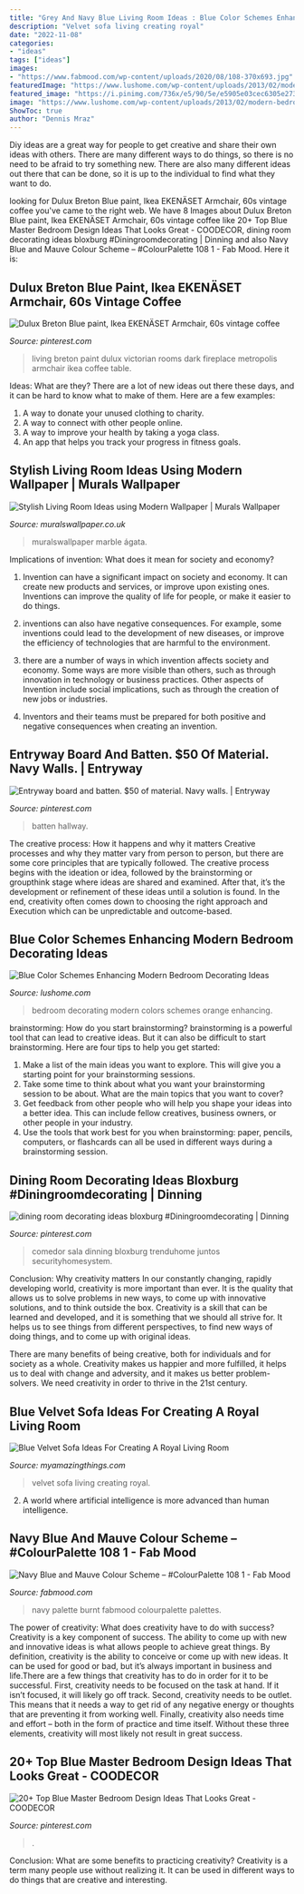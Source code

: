 ```yaml
---
title: "Grey And Navy Blue Living Room Ideas : Blue Color Schemes Enhancing Modern Bedroom Decorating Ideas"
description: "Velvet sofa living creating royal"
date: "2022-11-08"
categories:
- "ideas"
tags: ["ideas"]
images:
- "https://www.fabmood.com/wp-content/uploads/2020/08/108-370x693.jpg"
featuredImage: "https://www.lushome.com/wp-content/uploads/2013/02/modern-bedroom-decorating-ideas-blue-colors-7.jpg"
featured_image: "https://i.pinimg.com/736x/e5/90/5e/e5905e03cec6305e273d50e06241a40d.jpg"
image: "https://www.lushome.com/wp-content/uploads/2013/02/modern-bedroom-decorating-ideas-blue-colors-7.jpg"
ShowToc: true
author: "Dennis Mraz"
---
```



Diy ideas are a great way for people to get creative and share their own ideas with others. There are many different ways to do things, so there is no need to be afraid to try something new. There are also many different ideas out there that can be done, so it is up to the individual to find what they want to do.

	

		
looking for Dulux Breton Blue paint, Ikea EKENÄSET Armchair, 60s vintage coffee you've came to the right web. We have 8 Images about Dulux Breton Blue paint, Ikea EKENÄSET Armchair, 60s vintage coffee like 20+ Top Blue Master Bedroom Design Ideas That Looks Great - COODECOR, dining room decorating ideas bloxburg #Diningroomdecorating | Dinning and also Navy Blue and Mauve Colour Scheme – #ColourPalette 108 1 - Fab Mood. Here it is:
		
    
## Dulux Breton Blue Paint, Ikea EKENÄSET Armchair, 60s Vintage Coffee

<img loading=lazy src="https://i.pinimg.com/736x/e5/90/5e/e5905e03cec6305e273d50e06241a40d.jpg" onerror="this.onerror=null;this.src='https://tse3.mm.bing.net/th?id=OIP.7Df8kkgze9hDQOPXV2ng5gHaJ3&amp;pid=15.1';" alt="Dulux Breton Blue paint, Ikea EKENÄSET Armchair, 60s vintage coffee">

_Source: pinterest.com_

>living breton paint dulux victorian rooms dark fireplace metropolis armchair ikea coffee table. 

	

Ideas: What are they?
There are a lot of new ideas out there these days, and it can be hard to know what to make of them. Here are a few examples:
1. A way to donate your unused clothing to charity.
2. A way to connect with other people online.
3. A way to improve your health by taking a yoga class.
4. An app that helps you track your progress in fitness goals.

    
## Stylish Living Room Ideas Using Modern Wallpaper | Murals Wallpaper

<img loading=lazy src="https://www.muralswallpaper.co.uk/app/uploads/Celeste-Agate-Lifestyle-Web-2.jpg" onerror="this.onerror=null;this.src='https://tse3.mm.bing.net/th?id=OIP.-11vp19wTzU6p8w09FPamAHaNV&amp;pid=15.1';" alt="Stylish Living Room Ideas using Modern Wallpaper | Murals Wallpaper">

_Source: muralswallpaper.co.uk_

>muralswallpaper marble ágata. 

	

Implications of invention: What does it mean for society and economy?
1. Invention can have a significant impact on society and economy. It can create new products and services, or improve upon existing ones. Inventions can improve the quality of life for people, or make it easier to do things.
2. inventions can also have negative consequences. For example, some inventions could lead to the development of new diseases, or improve the efficiency of technologies that are harmful to the environment.

3. there are a number of ways in which invention affects society and economy. Some ways are more visible than others, such as through innovation in technology or business practices. Other aspects of Invention include social implications, such as through the creation of new jobs or industries.

4. Inventors and their teams must be prepared for both positive and negative consequences when creating an invention.

    
## Entryway Board And Batten. $50 Of Material. Navy Walls. | Entryway

<img loading=lazy src="https://i.pinimg.com/736x/f0/48/02/f04802708031864e0fe2b10790ea384a--navy-walls-batten.jpg" onerror="this.onerror=null;this.src='https://tse4.mm.bing.net/th?id=OIP.7Kji4_qjWe2krWrBYNb3vAHaJ3&amp;pid=15.1';" alt="Entryway board and batten. $50 of material. Navy walls. | Entryway">

_Source: pinterest.com_

>batten hallway. 

	

The creative process: How it happens and why it matters
Creative processes and why they matter vary from person to person, but there are some core principles that are typically followed. The creative process begins with the ideation or idea, followed by the brainstorming or groupthink stage where ideas are shared and examined. After that, it’s the development or refinement of these ideas until a solution is found. In the end, creativity often comes down to choosing the right approach and Execution which can be unpredictable and outcome-based.

    
## Blue Color Schemes Enhancing Modern Bedroom Decorating Ideas

<img loading=lazy src="https://www.lushome.com/wp-content/uploads/2013/02/modern-bedroom-decorating-ideas-blue-colors-7.jpg" onerror="this.onerror=null;this.src='https://tse3.mm.bing.net/th?id=OIP.BGY973qUHZNZGZgyMty0KgHaJ4&amp;pid=15.1';" alt="Blue Color Schemes Enhancing Modern Bedroom Decorating Ideas">

_Source: lushome.com_

>bedroom decorating modern colors schemes orange enhancing. 

	

brainstorming: How do you start brainstorming?
brainstorming is a powerful tool that can lead to creative ideas. But it can also be difficult to start brainstorming. Here are four tips to help you get started: 
1. Make a list of the main ideas you want to explore. This will give you a starting point for your brainstorming sessions.
2. Take some time to think about what you want your brainstorming session to be about. What are the main topics that you want to cover? 
3. Get feedback from other people who will help you shape your ideas into a better idea. This can include fellow creatives, business owners, or other people in your industry. 
4. Use the tools that work best for you when brainstorming: paper, pencils, computers, or flashcards can all be used in different ways during a brainstorming session.

    
## Dining Room Decorating Ideas Bloxburg #Diningroomdecorating | Dinning

<img loading=lazy src="https://i.pinimg.com/736x/fa/9b/42/fa9b42e8174257e5ed93239c7a4ee434.jpg" onerror="this.onerror=null;this.src='https://tse3.mm.bing.net/th?id=OIP.v-JowCpyxGBWTpN5-eZ5cQHaJ3&amp;pid=15.1';" alt="dining room decorating ideas bloxburg #Diningroomdecorating | Dinning">

_Source: pinterest.com_

>comedor sala dinning bloxburg trenduhome juntos securityhomesystem. 

	

Conclusion: Why creativity matters
In our constantly changing, rapidly developing world, creativity is more important than ever. It is the quality that allows us to solve problems in new ways, to come up with innovative solutions, and to think outside the box.
Creativity is a skill that can be learned and developed, and it is something that we should all strive for. It helps us to see things from different perspectives, to find new ways of doing things, and to come up with original ideas.

There are many benefits of being creative, both for individuals and for society as a whole. Creativity makes us happier and more fulfilled, it helps us to deal with change and adversity, and it makes us better problem-solvers. We need creativity in order to thrive in the 21st century.

    
## Blue Velvet Sofa Ideas For Creating A Royal Living Room

<img loading=lazy src="http://myamazingthings.com/wp-content/uploads/2017/08/blue-velvet-sofa-5.jpg" onerror="this.onerror=null;this.src='https://tse3.mm.bing.net/th?id=OIP.MWRIRhefcruuHeaoQ381CQHaE8&amp;pid=15.1';" alt="Blue Velvet Sofa Ideas For Creating A Royal Living Room">

_Source: myamazingthings.com_

>velvet sofa living creating royal. 

	

2. A world where artificial intelligence is more advanced than human intelligence. 

    
## Navy Blue And Mauve Colour Scheme – #ColourPalette 108 1 - Fab Mood

<img loading=lazy src="https://www.fabmood.com/wp-content/uploads/2020/08/108-370x693.jpg" onerror="this.onerror=null;this.src='https://tse3.mm.bing.net/th?id=OIP.V3x5avqdshXvQLfCSFPOPgAAAA&amp;pid=15.1';" alt="Navy Blue and Mauve Colour Scheme – #ColourPalette 108 1 - Fab Mood">

_Source: fabmood.com_

>navy palette burnt fabmood colourpalette palettes. 

	

The power of creativity: What does creativity have to do with success?
Creativity is a key component of success. The ability to come up with new and innovative ideas is what allows people to achieve great things. By definition, creativity is the ability to conceive or come up with new ideas. It can be used for good or bad, but it’s always important in business and life.There are a few things that creativity has to do in order for it to be successful. First, creativity needs to be focused on the task at hand. If it isn’t focused, it will likely go off track. Second, creativity needs to be outlet. This means that it needs a way to get rid of any negative energy or thoughts that are preventing it from working well. Finally, creativity also needs time and effort – both in the form of practice and time itself. Without these three elements, creativity will most likely not result in great success.

    
## 20+ Top Blue Master Bedroom Design Ideas That Looks Great - COODECOR

<img loading=lazy src="https://i.pinimg.com/736x/0d/2b/ad/0d2bad11236119bcb45c721c5a9b91a4.jpg" onerror="this.onerror=null;this.src='https://tse1.mm.bing.net/th?id=OIP.5e4xBkWYp1qW0dX6wLQbPQHaKL&amp;pid=15.1';" alt="20+ Top Blue Master Bedroom Design Ideas That Looks Great - COODECOR">

_Source: pinterest.com_

>. 

	

Conclusion: What are some benefits to practicing creativity?
Creativity is a term many people use without realizing it. It can be used in different ways to do things that are creative and interesting.

